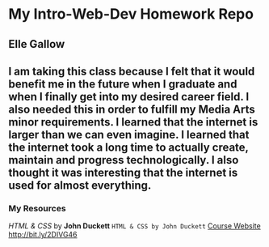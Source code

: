 # My Intro-Web-Dev Homework Repo
## Elle Gallow
  I am taking this class because I felt that it would benefit me in the future when I graduate and when I finally get into my desired career field. I also needed this in order to fulfill my Media Arts minor requirements.
  I learned that the internet is larger than we can even imagine.
  I learned that the internet took a long time to actually create, maintain and progress technologically.
  I also thought it was interesting that the internet is used for almost everything.
---
### My Resources
*HTML & CSS* by **John Duckett**
`HTML & CSS by John Duckett`
[Course Website](https://media-ed-online.github.io/intro-web-dev/)
http://bit.ly/2DIVG46
